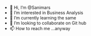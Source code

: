 - 👋 Hi, I’m @Sanimars
- 👀 I’m interested in Business Analysis
- 🌱 I’m currently learning the same
- 💞️ I’m looking to collaborate on Git hub
- 📫 How to reach me ...anyway 

<!---
Sanimars/Sanimars is a ✨ special ✨ repository because its `README.md` (this file) appears on your GitHub profile.
You can click the Preview link to take a look at your changes.
--->
